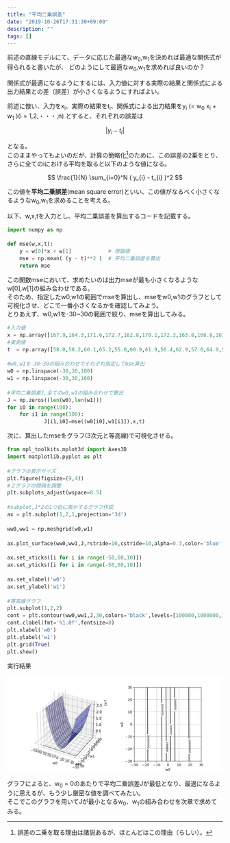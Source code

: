 ```yaml
---
title: "平均二乗誤差"
date: "2019-10-26T17:31:30+09:00"
description: ""
tags: []
---
```


前述の直線モデルにて、データに応じた最適なw<sub>0</sub>,w<sub>1</sub>を決めれば最適な関係式が得られると書いたが、
どのようにして最適なw<sub>0</sub>,w<sub>1</sub>を求めれば良いのか？  


関係式が最適になるようにするには、入力値に対する実際の結果と関係式による出力結果との差（誤差）が小さくなるようにすればよい。  

前述に倣い、入力をx<sub>i</sub>、実際の結果をt<sub>i</sub>、関係式による出力結果をy<sub>i</sub> (= w<sub>0</sub> x<sub>i</sub> + w<sub>1</sub> )(i = 1,2,・・・,n)  とすると、それぞれの誤差は  

$$
| y_{i} - t_{i} |
$$

となる。  
このままやってもよいのだが、計算の簡略化[^1]のために、この誤差の2乗をとり、さらに全てのiにおける平均を取ると以下のような値になる。

$$
\frac{1}{N} \sum_{i=0}^N (  y_{i} - t_{i} )^2
$$

この値を**平均二乗誤差**(mean square error)といい、この値がなるべく小さくなるようなw<sub>0</sub>,w<sub>1</sub>を求めることを考える。

以下、w,x,tを入力とし、平均二乗誤差を算出するコードを記載する。

```python
import numpy as np

def mse(w,x,t):
    y = w[0]*x + w[1]            # 理論値
    mse = np.mean( (y - t)**2 )  # 平均二乗誤差を算出
    return mse 
```

この関数mseにおいて、求めたいのは出力mseが最も小さくなるようなw\[0\],w\[1\]の組み合わせである。  
そのため、指定したw0,w1の範囲でmseを算出し、mseをw0,w1のグラフとして可視化させ、どこで一番小さくなるかを確認してみよう。  
とりあえず、w0,w1を-30~30の範囲で絞り、mseを算出してみる。

```python
#入力値
x = np.array([167.9,164.3,171.6,172.7,162.8,170.2,172.3,163.8,168.8,167.2,172.3,166.4,173.1,176.9,178.4,167.1,177.4,173.7,172.0,174.1])
#実測値
t  = np.array([58.0,58.2,60.1,65.2,55.0,60.9,61.9,56.4,62.9,57.0,64.9,55.9,68.0,67.9,69.1,60.8,65.6,66.1,59.9,69.5])

#w0,w1を-30~30の組み合わせでそれぞれ指定してmse算出
w0 = np.linspace(-30,30,100)
w1 = np.linspace(-30,30,100)

#平均二乗誤差J,全てのw0,w1の組み合わせで算出
J = np.zeros((len(w0),len(w1)))
for i0 in range(100):
    for i1 in range(100):    
            J[i1,i0]=mse((w0[i0],w1[i1]),x,t)

```

次に、算出したmseをグラフ(3次元と等高線)で可視化させる。

```python
from mpl_toolkits.mplot3d import Axes3D
import matplotlib.pyplot as plt

#グラフの表示サイズ
plt.figure(figsize=(9,4))
#２グラフの間隔を調整
plt.subplots_adjust(wspace=0.5)

#subplot,1*2の1つ目に表示するグラフ作成
ax = plt.subplot(1,2,1,projection='3d')

ww0,ww1 = np.meshgrid(w0,w1)

ax.plot_surface(ww0,ww1,J,rstride=10,cstride=10,alpha=0.3,color='blue',edgecolor='black')

ax.set_xticks([i for i in range(-50,60,10)])
ax.set_yticks([i for i in range(-50,60,10)])

ax.set_xlabel('w0')
ax.set_ylabel('w1')

#等高線グラフ
plt.subplot(1,2,2)
cont = plt.contour(ww0,ww1,J,30,colors='black',levels=[100000,1000000,10000000,100000000])
cont.clabel(fmt='%1.0f',fontsize=8)
plt.xlabel('w0')
plt.ylabel('w1')
plt.grid(True)
plt.show()
```

実行結果

![Figure 18](./Figure_18.png)

グラフによると、w<sub>0</sub> = 0のあたりで平均二乗誤差Jが最低となり、最適になるように思えるが、もう少し厳密な値を調べてみたい。  
そこでこのグラフを用いてJが最小となるw<sub>0</sub>、w<sub>1</sub>の組み合わせを次章で求めてみる。  

[^1]: 誤差の二乗を取る理由は諸説あるが、ほとんどはこの理由（らしい）。

